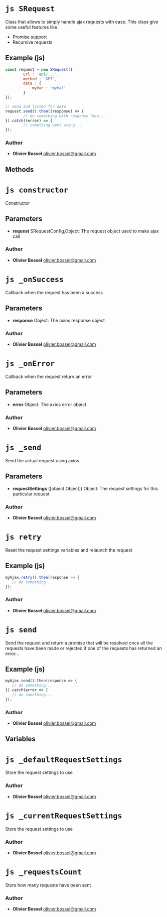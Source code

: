 


<!-- @namespace    sugar.js.http -->

# ```js SRequest ```


Class that allows to simply handle ajax requests with ease.
This class give some useful features like :
- Promise support
- Recursive requests



## Example (js)

```js
const request = new SRequest({
		url : 'api/...',
		method : 'GET',
		data : {
			myVar : 'myVal'
		}
});

// send and listen for data
request.send().then((response) => {
		// do something with response here...
}).catch((error) => {
		// something went wrong...
});
```


### Author
- **Olivier Bossel** <a href="mailto:olivier.bossel@gmail.com">olivier.bossel@gmail.com</a> 


## Methods




# ```js constructor ```


Constructor

## Parameters

- **request**  SRequestConfig,Object: The request object used to make ajax call




### Author
- **Olivier Bossel** <a href="mailto:olivier.bossel@gmail.com">olivier.bossel@gmail.com</a> 





# ```js _onSuccess ```


Callback when the request has been a success

## Parameters

- **response**  Object: The axios response object




### Author
- **Olivier Bossel** <a href="mailto:olivier.bossel@gmail.com">olivier.bossel@gmail.com</a> 





# ```js _onError ```


Callback when the request return an error

## Parameters

- **error**  Object: The axios error object




### Author
- **Olivier Bossel** <a href="mailto:olivier.bossel@gmail.com">olivier.bossel@gmail.com</a> 





# ```js _send ```


Send the actual request using axios

## Parameters

- **requestSettings** ([object Object]) Object: The request settings for this particular request




### Author
- **Olivier Bossel** <a href="mailto:olivier.bossel@gmail.com">olivier.bossel@gmail.com</a> 





# ```js retry ```


Reset the request settings variables and relaunch the request



## Example (js)

```js
myAjax.retry().then(response => {
   // do something...
});
```


### Author
- **Olivier Bossel** <a href="mailto:olivier.bossel@gmail.com">olivier.bossel@gmail.com</a> 





# ```js send ```


Send the request and return a promise that will be resolved once all the requests
have been made or rejected if one of the requests has returned an error...



## Example (js)

```js
myAjax.send().then(response => {
   // do something...
}).catch(error => {
   // do something...
});
```


### Author
- **Olivier Bossel** <a href="mailto:olivier.bossel@gmail.com">olivier.bossel@gmail.com</a> 


## Variables




# ```js _defaultRequestSettings ```


Store the request settings to use



### Author
- **Olivier Bossel** <a href="mailto:olivier.bossel@gmail.com">olivier.bossel@gmail.com</a> 





# ```js _currentRequestSettings ```


Store the request settings to use



### Author
- **Olivier Bossel** <a href="mailto:olivier.bossel@gmail.com">olivier.bossel@gmail.com</a> 





# ```js _requestsCount ```


Store how many requests have been sent



### Author
- **Olivier Bossel** <a href="mailto:olivier.bossel@gmail.com">olivier.bossel@gmail.com</a> 

